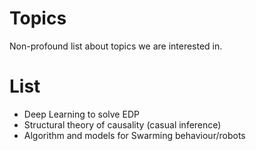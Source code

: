 # Topics
Non-profound list about topics we are interested in.

# List
- Deep Learning to solve EDP 
- Structural theory of causality (casual inference)
- Algorithm and models for Swarming behaviour/robots
